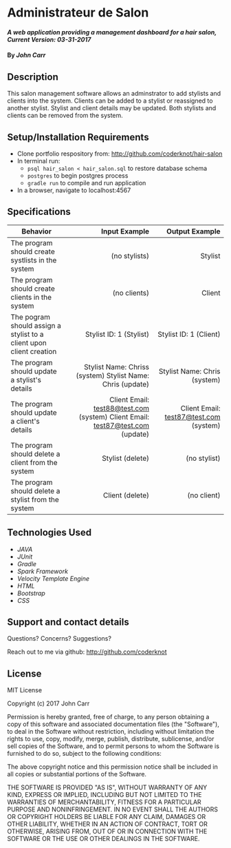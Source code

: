 # Administrateur de Salon

#### _A web application providing a management dashboard for a hair salon, Current Version: 03-31-2017_

#### By _**John Carr**_

## Description
This salon management software allows an adminstrator to add stylists and clients into the system. Clients can be added to a stylist or reassigned to another stylist. Stylist and client details may be updated. Both stylists and clients can be removed from the system.

## Setup/Installation Requirements
* Clone portfolio respository from: <http://github.com/coderknot/hair-salon>
* In terminal run:
  * <code>psql hair_salon < hair_salon.sql</code> to restore database schema
  * <code>postgres</code> to begin postgres process
  * <code>gradle run</code> to compile and run application
* In a browser, navigate to localhost:4567

## Specifications

| Behavior                   | Input Example     | Output Example    |
| -------------------------- | -----------------:| -----------------:|
| The program should create systlists in the system | (no stylists) | Stylist |
| The program should create clients in the system | (no clients) | Client |
| The pogram should assign a stylist to a client upon client creation | Stylist ID: 1 (Stylist) | Stylist ID: 1 (Client) |
| The program should update a stylist's details | Stylist Name: Chriss (system) Stylist Name: Chris (update) | Stylist Name: Chris (system)|
| The program should update a client's details | Client Email: test88@test.com (system) Client Email: test87@test.com (update) | Client Email: test87@test.com (system)|
| The program should delete a client from the system | Stylist (delete) | (no stylist) |
| The program should delete a stylist from the system | Client (delete) | (no client) |

## Technologies Used
* _JAVA_
* _JUnit_
* _Gradle_
* _Spark Framework_
* _Velocity Template Engine_
* _HTML_
* _Bootstrap_
* _CSS_

## Support and contact details
Questions? Concerns? Suggestions?

Reach out to me via github:
<http://github.com/coderknot>

## License

MIT License

Copyright (c) 2017 John Carr

Permission is hereby granted, free of charge, to any person obtaining a copy
of this software and associated documentation files (the "Software"), to deal
in the Software without restriction, including without limitation the rights
to use, copy, modify, merge, publish, distribute, sublicense, and/or sell
copies of the Software, and to permit persons to whom the Software is
furnished to do so, subject to the following conditions:

The above copyright notice and this permission notice shall be included in all
copies or substantial portions of the Software.

THE SOFTWARE IS PROVIDED "AS IS", WITHOUT WARRANTY OF ANY KIND, EXPRESS OR
IMPLIED, INCLUDING BUT NOT LIMITED TO THE WARRANTIES OF MERCHANTABILITY,
FITNESS FOR A PARTICULAR PURPOSE AND NONINFRINGEMENT. IN NO EVENT SHALL THE
AUTHORS OR COPYRIGHT HOLDERS BE LIABLE FOR ANY CLAIM, DAMAGES OR OTHER
LIABILITY, WHETHER IN AN ACTION OF CONTRACT, TORT OR OTHERWISE, ARISING FROM,
OUT OF OR IN CONNECTION WITH THE SOFTWARE OR THE USE OR OTHER DEALINGS IN THE
SOFTWARE.
